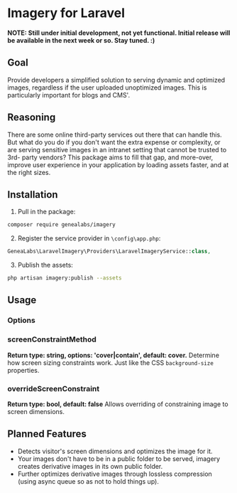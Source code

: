 # Imagery for Laravel

**NOTE: Still under initial development, not yet functional. Initial release
 will be available in the next week or so. Stay tuned. :)**

## Goal
Provide developers a simplified solution to serving dynamic and optimized images,
 regardless if the user uploaded unoptimized images. This is particularly
 important for blogs and CMS'.

## Reasoning
There are some online third-party services out there that can handle this. But
 what do you do if you don't want the extra expense or complexity, or are
 serving sensitive images in an intranet setting that cannot be trusted to 3rd-
 party vendors? This package aims to fill that gap, and more-over, improve user
 experience in your application by loading assets faster, and at the right sizes.

## Installation
1. Pull in the package:
  ```sh
  composer require genealabs/imagery
  ```

2. Register the service provider in `\config\app.php`:
  ```php
  GeneaLabs\LaravelImagery\Providers\LaravelImageryService::class,
  ```

3. Publish the assets:
  ```sh
  php artisan imagery:publish --assets
  ```

## Usage
### Options
### screenConstraintMethod
**Return type: string, options: 'cover|contain', default: cover.**
Determine how screen sizing constraints work. Just like the CSS `background-size`
 properties.

### overrideScreenConstraint
**Return type: bool, default: false**
Allows overriding of constraining image to screen dimensions.

## Planned Features
- Detects visitor's screen dimensions and optimizes the image for it.
- Your images don't have to be in a public folder to be served, imagery creates
 derivative images in its own public folder.
- Further optimizes derivative images through lossless compression (using async
 queue so as not to hold things up).
